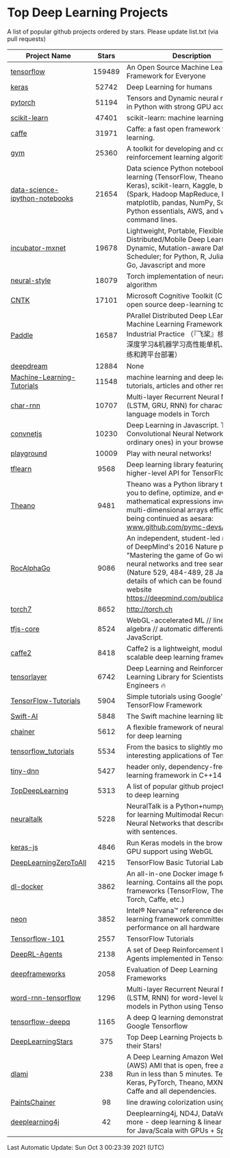 # Top Deep Learning Projects
A list of popular github projects ordered by stars.
Please update list.txt (via pull requests)

|Project Name| Stars | Description |
| ---------- |:-----:| ----------- |
| [tensorflow](https://github.com/tensorflow/tensorflow) | 159489 | An Open Source Machine Learning Framework for Everyone |
| [keras](https://github.com/keras-team/keras) | 52742 | Deep Learning for humans |
| [pytorch](https://github.com/pytorch/pytorch) | 51194 | Tensors and Dynamic neural networks in Python with strong GPU acceleration |
| [scikit-learn](https://github.com/scikit-learn/scikit-learn) | 47401 | scikit-learn: machine learning in Python |
| [caffe](https://github.com/BVLC/caffe) | 31971 | Caffe: a fast open framework for deep learning. |
| [gym](https://github.com/openai/gym) | 25360 | A toolkit for developing and comparing reinforcement learning algorithms. |
| [data-science-ipython-notebooks](https://github.com/donnemartin/data-science-ipython-notebooks) | 21654 | Data science Python notebooks: Deep learning (TensorFlow, Theano, Caffe, Keras), scikit-learn, Kaggle, big data (Spark, Hadoop MapReduce, HDFS), matplotlib, pandas, NumPy, SciPy, Python essentials, AWS, and various command lines. |
| [incubator-mxnet](https://github.com/apache/incubator-mxnet) | 19678 | Lightweight, Portable, Flexible Distributed/Mobile Deep Learning with Dynamic, Mutation-aware Dataflow Dep Scheduler; for Python, R, Julia, Scala, Go, Javascript and more |
| [neural-style](https://github.com/jcjohnson/neural-style) | 18079 | Torch implementation of neural style algorithm |
| [CNTK](https://github.com/microsoft/CNTK) | 17101 | Microsoft Cognitive Toolkit (CNTK), an open source deep-learning toolkit |
| [Paddle](https://github.com/PaddlePaddle/Paddle) | 16587 | PArallel Distributed Deep LEarning: Machine Learning Framework from Industrial Practice （『飞桨』核心框架，深度学习&机器学习高性能单机、分布式训练和跨平台部署） |
| [deepdream](https://github.com/google/deepdream) | 12884 | None |
| [Machine-Learning-Tutorials](https://github.com/ujjwalkarn/Machine-Learning-Tutorials) | 11548 | machine learning and deep learning tutorials, articles and other resources  |
| [char-rnn](https://github.com/karpathy/char-rnn) | 10707 | Multi-layer Recurrent Neural Networks (LSTM, GRU, RNN) for character-level language models in Torch |
| [convnetjs](https://github.com/karpathy/convnetjs) | 10230 | Deep Learning in Javascript. Train Convolutional Neural Networks (or ordinary ones) in your browser. |
| [playground](https://github.com/tensorflow/playground) | 10009 | Play with neural networks! |
| [tflearn](https://github.com/tflearn/tflearn) | 9568 | Deep learning library featuring a higher-level API for TensorFlow. |
| [Theano](https://github.com/Theano/Theano) | 9481 | Theano was a Python library that allows you to define, optimize, and evaluate mathematical expressions involving multi-dimensional arrays efficiently. It is being continued as aesara: www.github.com/pymc-devs/aesara |
| [RocAlphaGo](https://github.com/Rochester-NRT/RocAlphaGo) | 9086 | An independent, student-led replication of DeepMind's 2016 Nature publication, "Mastering the game of Go with deep neural networks and tree search" (Nature 529, 484-489, 28 Jan 2016), details of which can be found on their website https://deepmind.com/publications.html. |
| [torch7](https://github.com/torch/torch7) | 8652 | http://torch.ch |
| [tfjs-core](https://github.com/tensorflow/tfjs-core) | 8524 | WebGL-accelerated ML // linear algebra // automatic differentiation for JavaScript. |
| [caffe2](https://github.com/facebookarchive/caffe2) | 8418 | Caffe2 is a lightweight, modular, and scalable deep learning framework. |
| [tensorlayer](https://github.com/tensorlayer/tensorlayer) | 6742 | Deep Learning and Reinforcement Learning Library for Scientists and Engineers 🔥 |
| [TensorFlow-Tutorials](https://github.com/nlintz/TensorFlow-Tutorials) | 5904 | Simple tutorials using Google's TensorFlow Framework |
| [Swift-AI](https://github.com/Swift-AI/Swift-AI) | 5848 | The Swift machine learning library. |
| [chainer](https://github.com/chainer/chainer) | 5612 | A flexible framework of neural networks for deep learning |
| [tensorflow_tutorials](https://github.com/pkmital/tensorflow_tutorials) | 5534 | From the basics to slightly more interesting applications of Tensorflow |
| [tiny-dnn](https://github.com/tiny-dnn/tiny-dnn) | 5427 | header only, dependency-free deep learning framework in C++14 |
| [TopDeepLearning](https://github.com/aymericdamien/TopDeepLearning) | 5313 | A list of popular github projects related to deep learning |
| [neuraltalk](https://github.com/karpathy/neuraltalk) | 5228 | NeuralTalk is a Python+numpy project for learning Multimodal Recurrent Neural Networks that describe images with sentences. |
| [keras-js](https://github.com/transcranial/keras-js) | 4846 | Run Keras models in the browser, with GPU support using WebGL |
| [DeepLearningZeroToAll](https://github.com/hunkim/DeepLearningZeroToAll) | 4215 | TensorFlow Basic Tutorial Labs |
| [dl-docker](https://github.com/floydhub/dl-docker) | 3862 | An all-in-one Docker image for deep learning. Contains all the popular DL frameworks (TensorFlow, Theano, Torch, Caffe, etc.) |
| [neon](https://github.com/NervanaSystems/neon) | 3852 | Intel® Nervana™ reference deep learning framework committed to best performance on all hardware |
| [Tensorflow-101](https://github.com/sjchoi86/Tensorflow-101) | 2557 | TensorFlow Tutorials |
| [DeepRL-Agents](https://github.com/awjuliani/DeepRL-Agents) | 2138 | A set of Deep Reinforcement Learning Agents implemented in Tensorflow. |
| [deepframeworks](https://github.com/zer0n/deepframeworks) | 2058 | Evaluation of Deep Learning Frameworks |
| [word-rnn-tensorflow](https://github.com/hunkim/word-rnn-tensorflow) | 1296 | Multi-layer Recurrent Neural Networks (LSTM, RNN) for word-level language models in Python using TensorFlow. |
| [tensorflow-deepq](https://github.com/siemanko/tensorflow-deepq) | 1165 | A deep Q learning demonstration using Google Tensorflow |
| [DeepLearningStars](https://github.com/hunkim/DeepLearningStars) | 375 | Top Deep Learning Projects based on their Stars! |
| [dlami](https://github.com/ritchieng/dlami) | 238 | A Deep Learning Amazon Web Service (AWS) AMI that is open, free and works. Run in less than 5 minutes. TensorFlow, Keras, PyTorch, Theano, MXNet, CNTK, Caffe and all dependencies. |
| [PaintsChainer](https://github.com/taizan/PaintsChainer) | 98 | line drawing colorization using chainer |
| [deeplearning4j](https://github.com/deeplearning4j/deeplearning4j) | 42 | Deeplearning4j, ND4J, DataVec and more - deep learning & linear algebra for Java/Scala with GPUs + Spark |

Last Automatic Update: Sun Oct  3 00:23:39 2021 (UTC)

